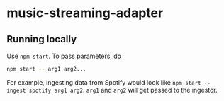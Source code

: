 # music-streaming-adapter

## Running locally

Use `npm start`. To pass parameters, do

```bash
npm start -- arg1 arg2...
```

For example, ingesting data from Spotify would look like
`npm start -- ingest spotify arg1 arg2`. `arg1` and `arg2`
will get passed to the ingestor.
